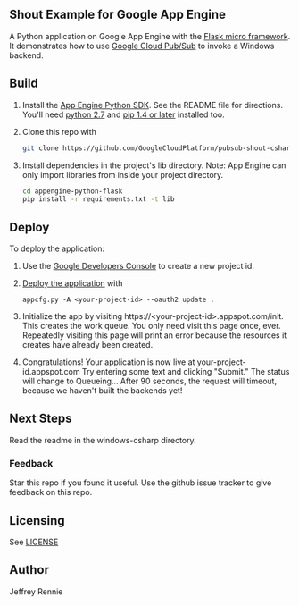 ## Shout Example for Google App Engine

A Python application on Google App Engine with the
[Flask micro framework](http://flask.pocoo.org).  It demonstrates how to use
[Google Cloud Pub/Sub](https://cloud.google.com/pubsub/docs) to invoke a
Windows backend.

## Build
1. Install the [App Engine Python SDK](https://developers.google.com/appengine/downloads).
See the README file for directions. You'll need
[python 2.7](https://www.python.org/download/releases/2.7/) and
[pip 1.4 or later](http://www.pip-installer.org/en/latest/installing.html) installed too.

2. Clone this repo with

   ```sh
   git clone https://github.com/GoogleCloudPlatform/pubsub-shout-csharp
   ```
3. Install dependencies in the project's lib directory.
   Note: App Engine can only import libraries from inside your project directory.

   ```sh
   cd appengine-python-flask
   pip install -r requirements.txt -t lib
   ```
## Deploy
To deploy the application:

1. Use the [Google Developers Console](https://console.developers.google.com/)
   to create a new project id.
2. [Deploy the
   application](https://developers.google.com/appengine/docs/python/tools/uploadinganapp) with

   ```
   appcfg.py -A <your-project-id> --oauth2 update .
   ```
3. Initialize the app by visiting https://&lt;your-project-id&gt;.appspot.com/init.
   This creates the work queue.  You only need visit this page once, ever.
   Repeatedly visiting this page will print an error because the resources it
   creates have already been created.
4. Congratulations!  Your application is now live at your-project-id.appspot.com
   Try entering some text and clicking "Submit."  The status will change to
   Queueing...  After 90 seconds, the request will timeout, because we haven't
   built the backends yet!

## Next Steps
Read the readme in the windows-csharp directory.

### Feedback
Star this repo if you found it useful. Use the github issue tracker to give
feedback on this repo.

## Licensing
See [LICENSE](LICENSE)

## Author
Jeffrey Rennie

